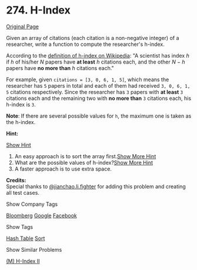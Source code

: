 # 274. H-Index

[Original Page](https://leetcode.com/problems/h-index/)

Given an array of citations (each citation is a non-negative integer) of a researcher, write a function to compute the researcher's h-index.

According to the [definition of h-index on Wikipedia](https://en.wikipedia.org/wiki/H-index): "A scientist has index _h_ if _h_ of his/her _N_ papers have **at least** _h_ citations each, and the other _N − h_ papers have **no more than** _h_ citations each."

For example, given `citations = [3, 0, 6, 1, 5]`, which means the researcher has `5` papers in total and each of them had received `3, 0, 6, 1, 5` citations respectively. Since the researcher has `3` papers with **at least** `3` citations each and the remaining two with **no more than** `3` citations each, his h-index is `3`.

**Note**: If there are several possible values for `h`, the maximum one is taken as the h-index.

**Hint:**

[Show Hint](#)

1.  An easy approach is to sort the array first.[Show More Hint](#)
2.  What are the possible values of h-index?[Show More Hint](#)
3.  A faster approach is to use extra space.

**Credits:**  
Special thanks to [@jianchao.li.fighter](https://leetcode.com/discuss/user/jianchao.li.fighter) for adding this problem and creating all test cases.

<div>

<div id="company_tags" class="btn btn-xs btn-warning">Show Company Tags</div>

<span class="hidebutton">[Bloomberg](/company/bloomberg/) [Google](/company/google/) [Facebook](/company/facebook/)</span></div>

<div>

<div id="tags" class="btn btn-xs btn-warning">Show Tags</div>

<span class="hidebutton">[Hash Table](/tag/hash-table/) [Sort](/tag/sort/)</span></div>

<div>

<div id="similar" class="btn btn-xs btn-warning">Show Similar Problems</div>

<span class="hidebutton">[(M) H-Index II](/problems/h-index-ii/)</span></div>